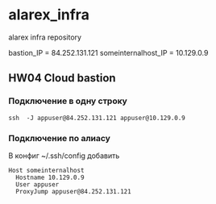 # alarex_infra
alarex infra repository

bastion_IP = 84.252.131.121
someinternalhost_IP = 10.129.0.9

## HW04 Cloud bastion

### Подключение в одну строку

`ssh  -J appuser@84.252.131.121 appuser@10.129.0.9`

### Подключение по алиасу
В конфиг ~/.ssh/config добавить

```
Host someinternalhost
  Hostname 10.129.0.9
  User appuser
  ProxyJump appuser@84.252.131.121
```
